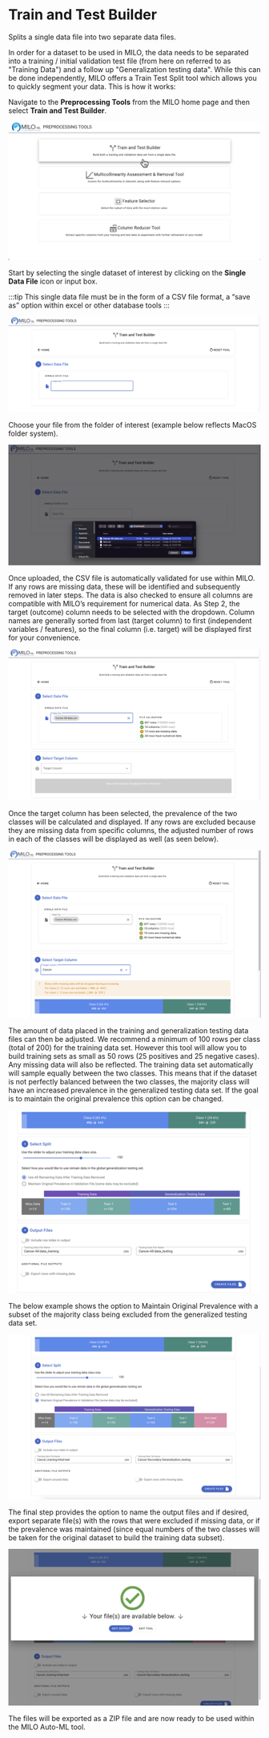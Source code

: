 # Train and Test Builder

Splits a single data file into two separate data files.

In order for a dataset to be used in MILO, the data needs to be separated into a training / initial
validation test file (from here on referred to as "Training Data") and a follow up "Generalization testing data".
While this can be done independently, MILO offers a Train Test Split tool which allows you to quickly segment your data.
This is how it works:

Navigate to the **Preprocessing Tools** from the MILO home page and then select **Train and Test Builder**.

![Train Test Tool](./images/Preprocessing-Home-Tool1.png)

Start by selecting the single dataset of interest by clicking on the **Single Data File** icon or input box.

:::tip
This single data file must be in the form of a CSV file format, a “save as” option within excel or other database tools
:::

![Select Single Data File](./images/Train_test-builder-1.png)

Choose your file from the folder of interest (example below reflects MacOS folder system).

![File Picker](./images/Train_test-builder-2.png)

Once uploaded, the CSV file is automatically validated for use within MILO. If any rows are missing data,
these will be identified and subsequently removed in later steps. The data is also checked to ensure all
columns are compatible with MILO’s requirement for numerical data. As Step 2, the target (outcome) column
needs to be selected with the dropdown. Column names are generally sorted from last (target column) to first
(independent variables / features), so the final column (i.e. target) will be displayed first for your convenience.

![Post File Selection](./images/Train_test-builder-3.png)

Once the target column has been selected, the prevalence of the two classes will be calculated and displayed.
If any rows are excluded because they are missing data from specific columns, the adjusted number of rows in
each of the classes will be displayed as well (as seen below).

![Post Target Column](./images/Train_test-builder-4.png)

The amount of data placed in the training and generalization testing data files can then be adjusted. We
recommend a minimum of 100 rows per class (total of 200) for the training data set. However this tool will
allow you to build training sets as small as 50 rows (25 positives and 25 negative cases). Any missing
data will also be reflected. The training data set automatically will sample equally between the two classes.
This means that if the dataset is not perfectly balanced between the two classes, the majority class will
have an increased prevalence in the generalized testing data set. If the goal is to maintain the original
prevalence this option can be changed.

![Post Split](./images/Train_test-builder-5.png)

The below example shows the option to Maintain Original Prevalence with a subset of the majority class
being excluded from the generalized testing data set.

![Maintain Original Prevalence](./images/Train_test-builder-6.png)

The final step provides the option to name the output files and if desired, export separate file(s) with the
rows that were excluded if missing data, or if the prevalence was maintained (since equal numbers of the two
classes will be taken for the original dataset to build the training data subset).

![Name Output](./images/Train_test-builder-7.png)

The files will be exported as a ZIP file and are now ready to be used within the MILO Auto-ML tool.
